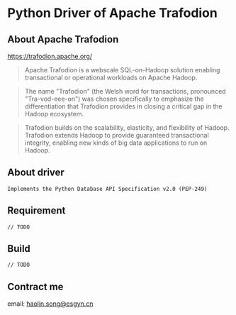 # Python Driver of Apache Trafodion

## About Apache Trafodion
<https://trafodion.apache.org/>

> Apache Trafodion is a webscale SQL-on-Hadoop solution enabling transactional or operational workloads on Apache Hadoop.

> The name "Trafodion" (the Welsh word for transactions, pronounced "Tra-vod-eee-on") was chosen specifically to emphasize the differentiation that Trafodion provides in closing a critical gap in the Hadoop ecosystem.

> Trafodion builds on the scalability, elasticity, and flexibility of Hadoop. Trafodion extends Hadoop to provide guaranteed transactional integrity, enabling new kinds of big data applications to run on Hadoop.



## About driver
    
    Implements the Python Database API Specification v2.0 (PEP-249)
## Requirement
    // TODO
## Build
    // TODO

## Contract me
   email: haolin.song@esgyn.cn